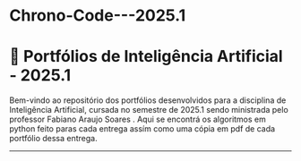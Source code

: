 # Chrono-Code---2025.1

# 🤖 Portfólios de Inteligência Artificial - 2025.1

Bem-vindo ao repositório dos portfólios desenvolvidos para a disciplina de Inteligência Artificial, cursada no semestre de 2025.1 sendo ministrada pelo professor Fabiano Araujo Soares . Aqui se encontrá os algoritmos em python feito paras cada entrega assím como uma cópia em pdf de cada portfólio dessa entrega.

---



